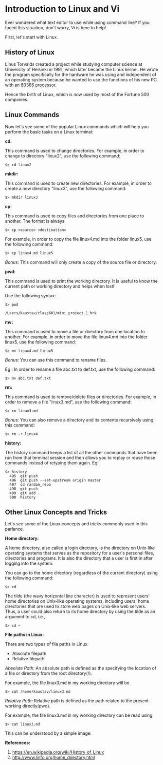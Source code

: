 # Introduction to Linux and Vi

Ever wondered what text editor to use while using command line? If you faced this situation, don't worry, Vi is here to help!

First, let's start with Linux.

## History of Linux

Linus Torvalds created a project while studying computer science at University of Helsinki in 1991, which later became the Linux kernel. He wrote the program specifically for the hardware he was using and independent of an operating system because he wanted to use the functions of his new PC with an 80386 processor.

Hence the birth of Linux, which is now used by most of the Fortune 500 companies.

## Linux Commands

Now let's see some of the popular Linux commands which will help you perform the basic tasks on a Linux terminal:

**cd:**

This command is used to change directories. For example, in order to change to directory "linux2", use the following command:

`$> cd linux2`

**mkdir:**

This command is used to create new  directories. For example, in order to create a new directory "linux3", use the following command:

`$> mkdir linux3`

**cp:**

This command is used to copy files and directories from one place to another. The format is always

`$> cp <source> <destination>`

For example, in order to copy the file linux4.md into the folder linux5, use the following command:

`$> cp linux4.md linux5`

*Bonus:* This command will only create a copy of the source file or directory.

**pwd:**

This command is used to print the working directory. It is useful to know the current path or working directory and helps when lost! 

Use the following syntax:

```
$> pwd

/Users/kaustav/class601/mini_project_1_hrk 
```
**mv:**

This command is used to move a file or directory from one location to another. For example, in order to move the file linux4.md into the folder linux5, use the following command:

`$> mv linux4.md linux5`

*Bonus:* You can use this command to rename files. 

Eg.: In order to rename a file abc.txt to def.txt, use the following command:

`$> mv abc.txt def.txt`

**rm:**

This command is used to remove/delete files or directories. For example, in order to remove a file "linux3.md", use the following command:

`$> rm linux3.md`

*Bonus:* You can also remove a directory and its contents recursively using this command: 


`$> rm -r linux4`

**history:**

The history command keeps a list of all the other commands that have been run from that terminal session and then allows you to replay or reuse those commands instead of retyping them again. 
Eg:

```
$> history
  495  git push
  496  git push --set-upstream origin master
  497  cd random_repo
  498  git push
  499  git add .
  500  history

```

## Other Linux Concepts and Tricks

Let's see some of the Linux concepts and tricks commonly used in this parlance.

**Home directory:**

A home directory, also called a login directory, is the directory on Unix-like operating systems that serves as the repository for a user's personal files, directories and programs. It is also the directory that a user is first in after logging into the system.

You can go to the home directory (regardless of the current directory) using the following command:

`$> cd` 

The tilde (the wavy horizontal line character) is used to represent users' home directories on Unix-like operating systems, including users' home directories that are used to store web pages on Unix-like web servers. Thus, a user could also return to its home directory by using the tilde as an argument to cd, i.e.,

`$> cd ~ ` 

**File paths in Linux:**

 There are two types of file paths in Linux:
- Absolute filepath
- Relative filepath

*Absolute Path:*
An absolute path is defined as the specifying the location of a file or directory from the root directory(/).

For example, the file linux3.md in my working directory will be 

`$> cat /home/kaustav/linux3.md`

*Relative Path:*
Relative path is defined as the path related to the present working directly(pwd).

For example, the file linux3.md in my working directory can be read using

`$> cat linux3.md`

This can be understood by a simple image:



**References:**
1. https://en.wikipedia.org/wiki/History_of_Linux
2. http://www.linfo.org/home_directory.html
